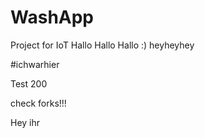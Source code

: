 # WashApp
Project for IoT
Hallo Hallo Hallo
:)
heyheyhey

#ichwarhier


Test 200

check forks!!!

Hey ihr 
